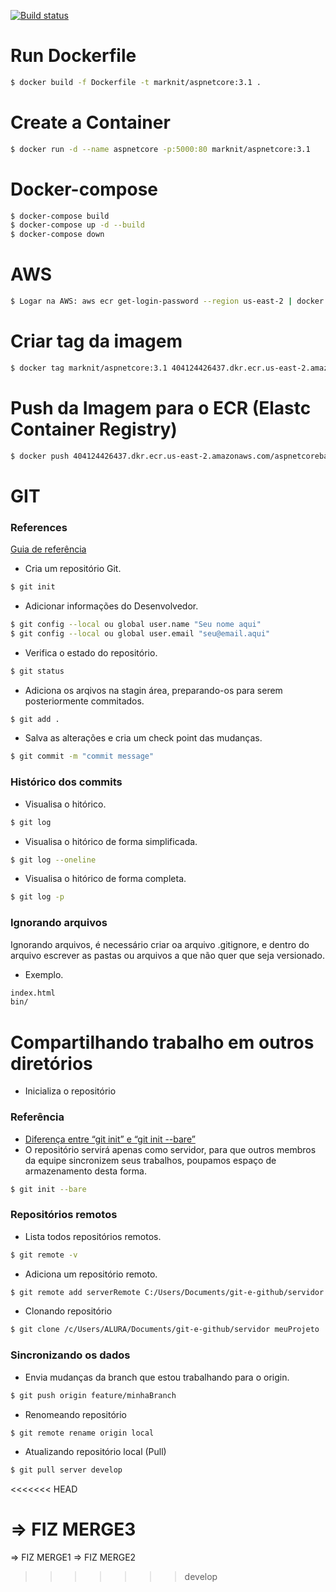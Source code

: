 [![Build status](https://dev.azure.com/escolaparaprogramadores/CSharpBaseProject/_apis/build/status/ASP.NET%20Core-CI)](https://dev.azure.com/escolaparaprogramadores/CSharpBaseProject/_build/latest?definitionId=4)

# Run Dockerfile
```sh
$ docker build -f Dockerfile -t marknit/aspnetcore:3.1 .
```
# Create a Container
```sh
$ docker run -d --name aspnetcore -p:5000:80 marknit/aspnetcore:3.1
```
# Docker-compose
```sh
$ docker-compose build
$ docker-compose up -d --build
$ docker-compose down
```
# AWS
```sh
$ Logar na AWS: aws ecr get-login-password --region us-east-2 | docker login --username AWS --password-stdin 404124426437.dkr.ecr.us-east-2.amazonaws.com
```
# Criar tag da imagem
```sh
$ docker tag marknit/aspnetcore:3.1 404124426437.dkr.ecr.us-east-2.amazonaws.com/aspnetcorebase:latest
```
# Push da Imagem para o ECR (Elastc Container Registry)
```sh
$ docker push 404124426437.dkr.ecr.us-east-2.amazonaws.com/aspnetcorebase:latest
```
# GIT
### References
[Guia de referência](https://devhints.io/git-log)
- Cria um repositório Git.
```sh
$ git init
```

- Adicionar informações do Desenvolvedor.
```sh
$ git config --local ou global user.name "Seu nome aqui"
$ git config --local ou global user.email "seu@email.aqui"
```
- Verifica o estado do repositório.
```sh
$ git status
```
- Adiciona os arqivos na stagin área, preparando-os para serem posteriormente commitados.
```sh
$ git add .
```
- Salva as alterações e cria um check point das mudanças.
```sh
$ git commit -m "commit message"
```

### Histórico dos commits
- Visualisa o hitórico.
```sh
$ git log
```

- Visualisa o hitórico de forma simplificada.
```sh
$ git log --oneline
```

- Visualisa o hitórico de forma completa.
```sh
$ git log -p
```

### Ignorando arquivos
 Ignorando arquivos, é necessário criar oa arquivo .gitignore, e dentro do arquivo escrever as pastas ou arquivos a que não quer que seja versionado.
- Exemplo.
```sh
index.html
bin/
```

# Compartilhando trabalho em outros diretórios 
- Inicializa o repositório
### Referência
- [Diferença entre “git init” e “git init --bare”](https://pt.stackoverflow.com/questions/80182/qual-%C3%A9-a-diferen%C3%A7a-entre-git-init-e-git-init-bare)
- O repositório servirá apenas como servidor, para que outros membros da equipe sincronizem seus trabalhos, poupamos espaço de armazenamento desta forma.
```sh
$ git init --bare
```

### Repositórios remotos
- Lista todos repositórios remotos.
```sh
$ git remote -v
```

- Adiciona um repositório remoto.
```sh
$ git remote add serverRemote C:/Users/Documents/git-e-github/servidor
```

- Clonando repositório
```sh
$ git clone /c/Users/ALURA/Documents/git-e-github/servidor meuProjeto
```
### Sincronizando os dados
- Envia mudanças da branch que estou trabalhando para o origin.
```sh
$ git push origin feature/minhaBranch
```
- Renomeando repositório
```sh
$ git remote rename origin local
```

- Atualizando repositório local (Pull)
```sh
$ git pull server develop
```

<<<<<<< HEAD

=> FIZ MERGE3
=======
=> FIZ MERGE1
=> FIZ MERGE2
>>>>>>> develop
